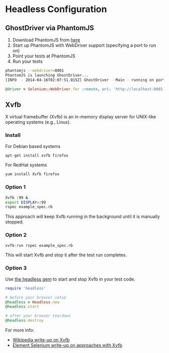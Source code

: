 # Headless Configuration

## GhostDriver via PhantomJS

1. Download PhantomJS from [here](http://phantomjs.org/download.html)
2. Start up PhantomJS with WebDriver support (specifying a port to run on)
3. Point your tests at PhantomJS
4. Run your tests

```sh
phantomjs --webdriver=8001
PhantomJS is launching GhostDriver...
[INFO  - 2014-04-16T02:07:51.015Z] GhostDriver - Main - running on port 8001
```

```ruby
@driver = Selenium::WebDriver.for :remote, url: 'http://localhost:8001'
```

## Xvfb

X virtual framebuffer (Xvfb) is an in-memory display server for UNIX-like operating systems (e.g., Linux).

### Install

For Debian based systems

```sh
apt-get install xvfb firefox
```

For RedHat systems

```sh
yum install Xvfb firefox
```

### Option 1

```sh
Xvfb :99 &
export DISPLAY=:99
rspec example_spec.rb
```

This approach will keep Xvfb running in the background until it is manually stopped.

### Option 2

```sh
xvfb-run rspec example_spec.rb
```

This will start Xvfb and stop it after the test run completes.

### Option 3

Use [the headless gem](https://github.com/leonid-shevtsov/headless) to start and stop Xvfb in your test code.

```ruby
require 'headless'

# before your browser setup
@headless = Headless.new
@headless.start

# after your browser teardown
@headless.destroy
```

For more info:

+ [Wikipedia write-up on Xvfb](http://en.wikipedia.org/wiki/Xvfb)
+ [Element Selenium write-up on approaches with Xvfb](http://elementalselenium.com/tips/38-headless)
